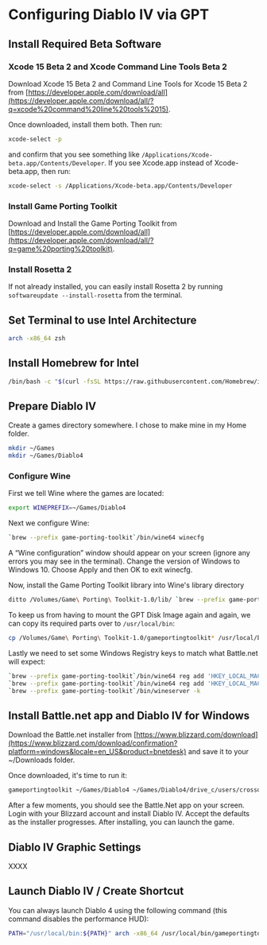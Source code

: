 # Configuring Diablo IV via GPT

## Install Required Beta Software

### Xcode 15 Beta 2 and Xcode Command Line Tools Beta 2
Download Xcode 15 Beta 2 and Command Line Tools for Xcode 15 Beta 2 from [https://developer.apple.com/download/all](https://developer.apple.com/download/all/?q=xcode%20command%20line%20tools%2015).

Once downloaded, install them both. Then run:

```zsh
xcode-select -p
```

and confirm that you see something like `/Applications/Xcode-beta.app/Contents/Developer`. If you see Xcode.app instead of Xcode-beta.app, then run:

```zsh
xcode-select -s /Applications/Xcode-beta.app/Contents/Developer
```

### Install Game Porting Toolkit

Download and Install the Game Porting Toolkit from [https://developer.apple.com/download/all](https://developer.apple.com/download/all/?q=game%20porting%20toolkit).

### Install Rosetta 2

If not already installed, you can easily install Rosetta 2 by running `softwareupdate --install-rosetta` from the terminal.

## Set Terminal to use Intel Architecture

```zsh
arch -x86_64 zsh
```

## Install Homebrew for Intel

```zsh
/bin/bash -c "$(curl -fsSL https://raw.githubusercontent.com/Homebrew/install/HEAD/install.sh)"
```

## Prepare Diablo IV

Create a games directory somewhere. I chose to make mine in my Home folder.

```zsh
mkdir ~/Games
mkdir ~/Games/Diablo4
```

### Configure Wine

First we tell Wine where the games are located:

```zsh
export WINEPREFIX=~/Games/Diablo4
```

Next we configure Wine:

```zsh
`brew --prefix game-porting-toolkit`/bin/wine64 winecfg
```

A “Wine configuration” window should appear on your screen (ignore any errors you may see in the terminal). Change the version of Windows to Windows 10. Choose Apply and then OK to exit winecfg.

Now, install the Game Porting Toolkit library into Wine's library directory

```zsh
ditto /Volumes/Game\ Porting\ Toolkit-1.0/lib/ `brew --prefix game-porting-toolkit`/lib/
```

To keep us from having to mount the GPT Disk Image again and again, we can copy its required parts over to `/usr/local/bin`:

```zsh
cp /Volumes/Game\ Porting\ Toolkit-1.0/gameportingtoolkit* /usr/local/bin
```

Lastly we need to set some Windows Registry keys to match what Battle.net will expect:

```zsh
`brew --prefix game-porting-toolkit`/bin/wine64 reg add 'HKEY_LOCAL_MACHINE\Software\Microsoft\Windows NT\CurrentVersion' /v CurrentBuild /t REG_SZ /d 19042 /f
`brew --prefix game-porting-toolkit`/bin/wine64 reg add 'HKEY_LOCAL_MACHINE\Software\Microsoft\Windows NT\CurrentVersion' /v CurrentBuildNumber /t REG_SZ /d 19042 /f
`brew --prefix game-porting-toolkit`/bin/wineserver -k
```


## Install Battle.net app and Diablo IV for Windows

Download the Battle.net installer from [https://www.blizzard.com/download](https://www.blizzard.com/download/confirmation?platform=windows&locale=en_US&product=bnetdesk) and save it to your ~/Downloads folder.

Once downloaded, it's time to run it:

```zsh
gameportingtoolkit ~/Games/Diablo4 ~/Games/Diablo4/drive_c/users/crossover/Downloads/Battle.net-Setup.exe
```

After a few moments, you should see the Battle.Net app on your screen. Login with your Blizzard account and install Diablo IV. Accept the defaults as the installer progresses. After installing, you can launch the game.

## Diablo IV Graphic Settings

XXXX

## Launch Diablo IV / Create Shortcut

You can always launch Diablo 4 using the following command (this command disables the performance HUD):

```zsh
PATH="/usr/local/bin:${PATH}" arch -x86_64 /usr/local/bin/gameportingtoolkit-no-hud ~/Games/Diablo4  ~/Games/Diablo4/drive_c/Program\ Files\ \(x86\)/Diablo\ IV/Diablo\ IV\ Launcher.exe
```
